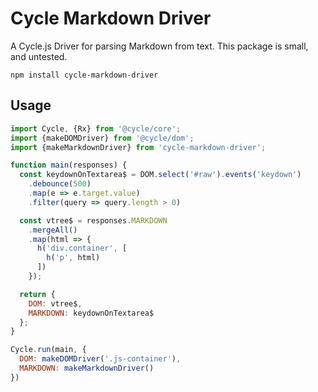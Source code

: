 # Cycle Markdown Driver

A Cycle.js Driver for parsing Markdown from text.
This package is small, and untested.

```
npm install cycle-markdown-driver
```

## Usage

```js
import Cycle, {Rx} from '@cycle/core';
import {makeDOMDriver} from '@cycle/dom';
import {makeMarkdownDriver} from 'cycle-markdown-driver';

function main(responses) {
  const keydownOnTextarea$ = DOM.select('#raw').events('keydown')
    .debounce(500)
    .map(e => e.target.value)
    .filter(query => query.length > 0)

  const vtree$ = responses.MARKDOWN
    .mergeAll()
    .map(html => {
      h('div.container', [
        h('p', html)
      ])
    });

  return {
    DOM: vtree$,
    MARKDOWN: keydownOnTextarea$
  };
}

Cycle.run(main, {
  DOM: makeDOMDriver('.js-container'),
  MARKDOWN: makeMarkdownDriver()
})
```
